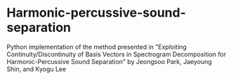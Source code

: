 # Harmonic-percussive-sound-separation

Python implementation of the method presented in 
"Exploiting Continuity/Discontinuity of Basis Vectors in Spectrogram Decomposition for Harmonic-Percussive Sound Separation"
by Jeongsoo Park, Jaeyoung Shin, and Kyogu Lee
